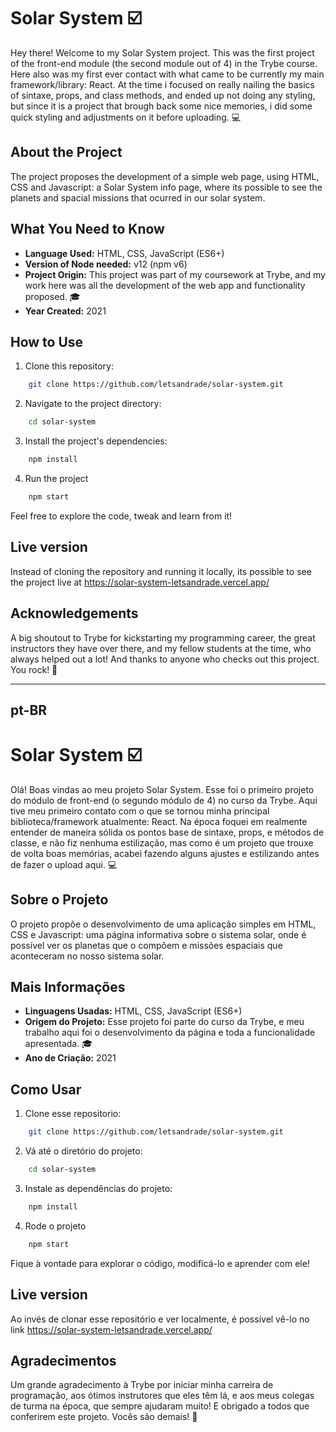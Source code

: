 # Solar System ☑️

Hey there! Welcome to my Solar System project. This was the first project of the front-end module (the second module out of 4) in the Trybe course. Here also was my first ever contact with what came to be currently my main framework/library: React. At the time i focused on really nailing the basics of sintaxe, props, and class methods, and ended up not doing any styling, but since it is a project that brough back some nice memories, i did some quick styling and adjustments on it before uploading. 💻

## About the Project

The project proposes the development of a simple web page, using HTML, CSS and Javascript: a Solar System info page, where its possible to see the planets and spacial missions that ocurred in our solar system.

## What You Need to Know

- **Language Used:** HTML, CSS, JavaScript (ES6+)
- **Version of Node needed:** v12 (npm v6)
- **Project Origin:** This project was part of my coursework at Trybe, and my work here was all the development of the web app and functionality proposed. 🎓
- **Year Created:** 2021

## How to Use

1. Clone this repository:

```sh
    git clone https://github.com/letsandrade/solar-system.git
```

2. Navigate to the project directory:

```sh
    cd solar-system
```

3. Install the project's dependencies:

```sh
    npm install
```

4. Run the project

```sh
    npm start
```

Feel free to explore the code, tweak and learn from it!

## Live version

Instead of cloning the repository and running it locally, its possible to see the project live at https://solar-system-letsandrade.vercel.app/

## Acknowledgements

A big shoutout to Trybe for kickstarting my programming career, the great instructors they have over there, and my fellow students at the time, who always helped out a lot! And thanks to anyone who checks out this project. You rock! 🤘

---

## pt-BR

# Solar System ☑️

Olá! Boas vindas ao meu projeto Solar System. Esse foi o primeiro projeto do módulo de front-end (o segundo módulo de 4) no curso da Trybe. Aqui tive meu primeiro contato com o que se tornou minha principal biblioteca/framework atualmente: React. Na época foquei em realmente entender de maneira sólida os pontos base de sintaxe, props, e métodos de classe, e não fiz nenhuma estilização, mas como é um projeto que trouxe de volta boas memórias, acabei fazendo alguns ajustes e estilizando antes de fazer o upload aqui. 💻

## Sobre o Projeto

O projeto propõe o desenvolvimento de uma aplicação simples em HTML, CSS e Javascript: uma página informativa sobre o sistema solar, onde é possível ver os planetas que o compõem e missões espaciais que aconteceram no nosso sistema solar.

## Mais Informações

- **Linguagens Usadas:** HTML, CSS, JavaScript (ES6+)
- **Origem do Projeto:** Esse projeto foi parte do curso da Trybe, e meu trabalho aqui foi o desenvolvimento da página e toda a funcionalidade apresentada. 🎓
- **Ano de Criação:** 2021

## Como Usar

1. Clone esse repositorio:

```sh
    git clone https://github.com/letsandrade/solar-system.git
```

2. Vá até o diretório do projeto:

```sh
    cd solar-system
```

3. Instale as dependências do projeto:

```sh
    npm install
```

4. Rode o projeto

```sh
    npm start
```

Fique à vontade para explorar o código, modificá-lo e aprender com ele!

## Live version

Ao invés de clonar esse repositório e ver localmente, é possível vê-lo no link https://solar-system-letsandrade.vercel.app/

## Agradecimentos

Um grande agradecimento à Trybe por iniciar minha carreira de programação, aos ótimos instrutores que eles têm lá, e aos meus colegas de turma na época, que sempre ajudaram muito! E obrigado a todos que conferirem este projeto. Vocês são demais! 🤘

